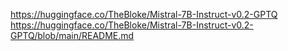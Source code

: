 https://huggingface.co/TheBloke/Mistral-7B-Instruct-v0.2-GPTQ
https://huggingface.co/TheBloke/Mistral-7B-Instruct-v0.2-GPTQ/blob/main/README.md



